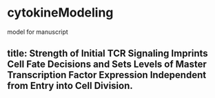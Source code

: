 # cytokineModeling
model for manuscript

## title: Strength of Initial TCR Signaling Imprints Cell Fate Decisions and Sets Levels of Master Transcription Factor Expression Independent from Entry into Cell Division.
